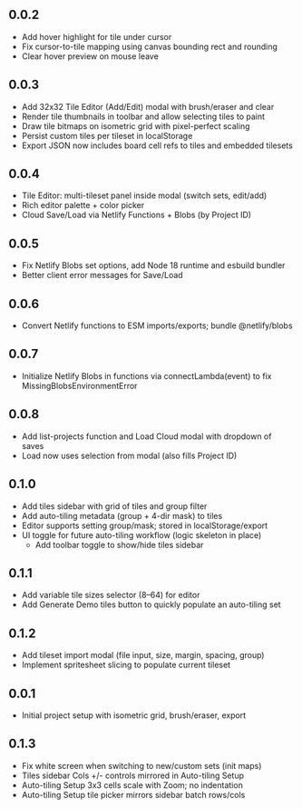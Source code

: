 ## 0.0.2
- Add hover highlight for tile under cursor
- Fix cursor-to-tile mapping using canvas bounding rect and rounding
- Clear hover preview on mouse leave

## 0.0.3
- Add 32x32 Tile Editor (Add/Edit) modal with brush/eraser and clear
- Render tile thumbnails in toolbar and allow selecting tiles to paint
- Draw tile bitmaps on isometric grid with pixel-perfect scaling
- Persist custom tiles per tileset in localStorage
- Export JSON now includes board cell refs to tiles and embedded tilesets

## 0.0.4
- Tile Editor: multi-tileset panel inside modal (switch sets, edit/add)
- Rich editor palette + color picker
- Cloud Save/Load via Netlify Functions + Blobs (by Project ID)

## 0.0.5
- Fix Netlify Blobs set options, add Node 18 runtime and esbuild bundler
- Better client error messages for Save/Load

## 0.0.6
- Convert Netlify functions to ESM imports/exports; bundle @netlify/blobs

## 0.0.7
- Initialize Netlify Blobs in functions via connectLambda(event) to fix MissingBlobsEnvironmentError

## 0.0.8
- Add list-projects function and Load Cloud modal with dropdown of saves
- Load now uses selection from modal (also fills Project ID)

## 0.1.0
- Add tiles sidebar with grid of tiles and group filter
- Add auto-tiling metadata (group + 4-dir mask) to tiles
- Editor supports setting group/mask; stored in localStorage/export
- UI toggle for future auto-tiling workflow (logic skeleton in place)
  - Add toolbar toggle to show/hide tiles sidebar

## 0.1.1
- Add variable tile sizes selector (8–64) for editor
- Add Generate Demo tiles button to quickly populate an auto-tiling set

## 0.1.2
- Add tileset import modal (file input, size, margin, spacing, group)
- Implement spritesheet slicing to populate current tileset

## 0.0.1
- Initial project setup with isometric grid, brush/eraser, export

## 0.1.3
- Fix white screen when switching to new/custom sets (init maps)
- Tiles sidebar Cols +/- controls mirrored in Auto-tiling Setup
- Auto-tiling Setup 3x3 cells scale with Zoom; no indentation
- Auto-tiling Setup tile picker mirrors sidebar batch rows/cols

